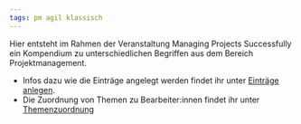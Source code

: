 ```yaml
---
tags: pm agil klassisch
---
```


Hier entsteht im Rahmen der Veranstaltung Managing Projects Successfully ein Kompendium zu unterschiedlichen Begriffen aus dem Bereich Projektmanagement.	


* Infos dazu wie die Einträge angelegt werden findet ihr unter [Einträge anlegen](eintrag-anlegen.md).
* Die Zuordnung von Themen zu Bearbeiter:innen findet ihr unter [Themenzuordnung](Themenzuordnung.md)